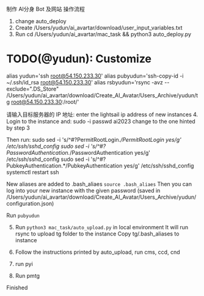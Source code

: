 
制作 AI分身 Bot 及网站 操作流程


1. change auto_deploy 
2. Create /Users/yudun/ai_avartar/download/user_input_variables.txt
3. Run cd /Users/yudun/ai_avartar/mac_task && python3 auto_deploy.py


# TODO(@yudun): Customize
alias yudun='ssh root@54.150.233.30'
alias pubyudun='ssh-copy-id -i ~/.ssh/id_rsa root@54.150.233.30'
alias rsbyudun='rsync -avz --exclude=".DS_Store" /Users/yudun/ai_avartar/download/Create_AI_Avatar/Users_Archive/yudun/tg root@54.150.233.30:/root/'


请输入目标服务器的 IP 地址: enter the lightsail ip address of new instances
4. Login to the instance and:
sudo -i
passwd
   ai2023
change to the one hinted by step 3

Then run:
sudo sed -i 's/^#\?PermitRootLogin.*/PermitRootLogin yes/g' /etc/ssh/sshd_config
sudo sed -i 's/^#\?PasswordAuthentication.*/PasswordAuthentication yes/g' /etc/ssh/sshd_config
sudo sed -i 's/^#\?PubkeyAuthentication.*/PubkeyAuthentication yes/g' /etc/ssh/sshd_config
systemctl restart ssh

New aliases are added to .bash_aliaes
`source .bash_aliaes`
Then you can log into your new instance with the given password (saved in /Users/yudun/ai_avartar/download/Create_AI_Avatar/Users_Archive/yudun/configuration.json)

Run `pubyudun`

5. Run `python3 mac_task/auto_upload.py` in local environment 
It will run rsync to upload tg folder to the instance
Copy tg/.bash_aliases to instance

6. Follow the instructions printed by auto_upload, run cms, ccd, cnd

7. run pyi

8. Run pmtg

Finished
